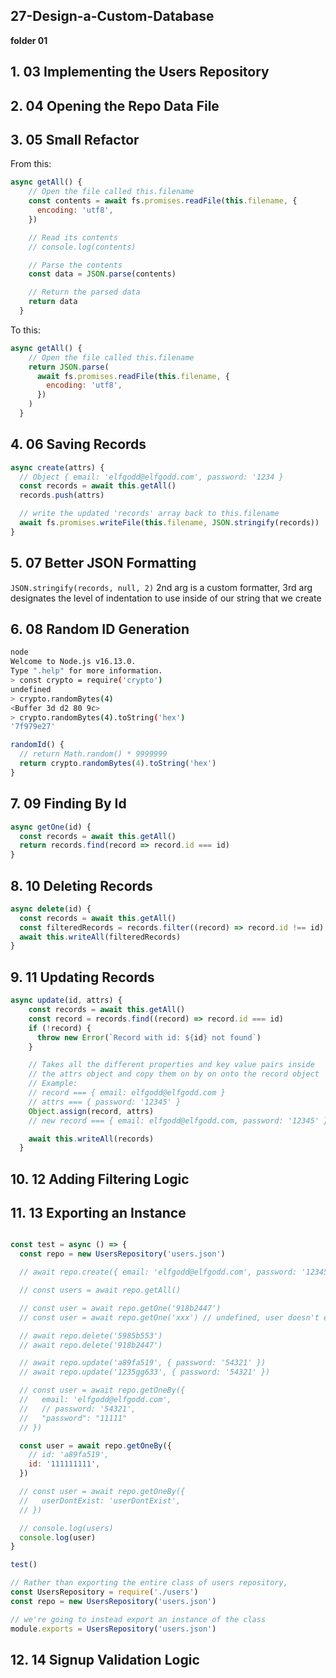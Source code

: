 ## 27-Design-a-Custom-Database

**folder 01**

## 1. 03 Implementing the Users Repository

## 2. 04 Opening the Repo Data File

## 3. 05 Small Refactor

From this:

```javascript
async getAll() {
    // Open the file called this.filename
    const contents = await fs.promises.readFile(this.filename, {
      encoding: 'utf8',
    })

    // Read its contents
    // console.log(contents)

    // Parse the contents
    const data = JSON.parse(contents)

    // Return the parsed data
    return data
  }
```

To this:

```javascript
async getAll() {
    // Open the file called this.filename
    return JSON.parse(
      await fs.promises.readFile(this.filename, {
        encoding: 'utf8',
      })
    )
  }
```

## 4. 06 Saving Records

```javascript
async create(attrs) {
  // Object { email: 'elfgodd@elfgodd.com', password: '1234 }
  const records = await this.getAll()
  records.push(attrs)

  // write the updated 'records' array back to this.filename
  await fs.promises.writeFile(this.filename, JSON.stringify(records))
}
```

## 5. 07 Better JSON Formatting

`JSON.stringify(records, null, 2)` 2nd arg is a custom formatter, 3rd arg designates the level of indentation to use inside of our string that we create

## 6. 08 Random ID Generation

```bash
node
Welcome to Node.js v16.13.0.
Type ".help" for more information.
> const crypto = require('crypto')
undefined
> crypto.randomBytes(4)
<Buffer 3d d2 80 9c>
> crypto.randomBytes(4).toString('hex')
'7f979e27'
```

```javascript
randomId() {
  // return Math.random() * 9999999
  return crypto.randomBytes(4).toString('hex')
}
```

## 7. 09 Finding By Id

```javascript
async getOne(id) {
  const records = await this.getAll()
  return records.find(record => record.id === id)
}
```

## 8. 10 Deleting Records

```javascript
async delete(id) {
  const records = await this.getAll()
  const filteredRecords = records.filter((record) => record.id !== id)
  await this.writeAll(filteredRecords)
}
```

## 9. 11 Updating Records

```javascript
async update(id, attrs) {
    const records = await this.getAll()
    const record = records.find((record) => record.id === id)
    if (!record) {
      throw new Error(`Record with id: ${id} not found`)
    }

    // Takes all the different properties and key value pairs inside
    // the attrs object and copy them on by on onto the record object
    // Example:
    // record === { email: elfgodd@elfgodd.com }
    // attrs === { password: '12345' }
    Object.assign(record, attrs)
    // new record === { email: elfgodd@elfgodd.com, password: '12345' }

    await this.writeAll(records)
  }
```

## 10. 12 Adding Filtering Logic

## 11. 13 Exporting an Instance

```javascript

const test = async () => {
  const repo = new UsersRepository('users.json')

  // await repo.create({ email: 'elfgodd@elfgodd.com', password: '12345' })

  // const users = await repo.getAll()

  // const user = await repo.getOne('918b2447')
  // const user = await repo.getOne('xxx') // undefined, user doesn't exists

  // await repo.delete('5985b553')
  // await repo.delete('918b2447')

  // await repo.update('a89fa519', { password: '54321' })
  // await repo.update('1235gg633', { password: '54321' })

  // const user = await repo.getOneBy({
  //   email: 'elfgodd@elfgodd.com',
  //   // password: '54321',
  //   "password": "11111"
  // })

  const user = await repo.getOneBy({
    // id: 'a89fa519',
    id: '111111111',
  })

  // const user = await repo.getOneBy({
  //   userDontExist: 'userDontExist',
  // })

  // console.log(users)
  console.log(user)
}

test()
```

```javascript
// Rather than exporting the entire class of users repository,
const UsersRepository = require('./users')
const repo = new UsersRepository('users.json')

// we're going to instead export an instance of the class
module.exports = UsersRepository('users.json')
```

## 12. 14 Signup Validation Logic